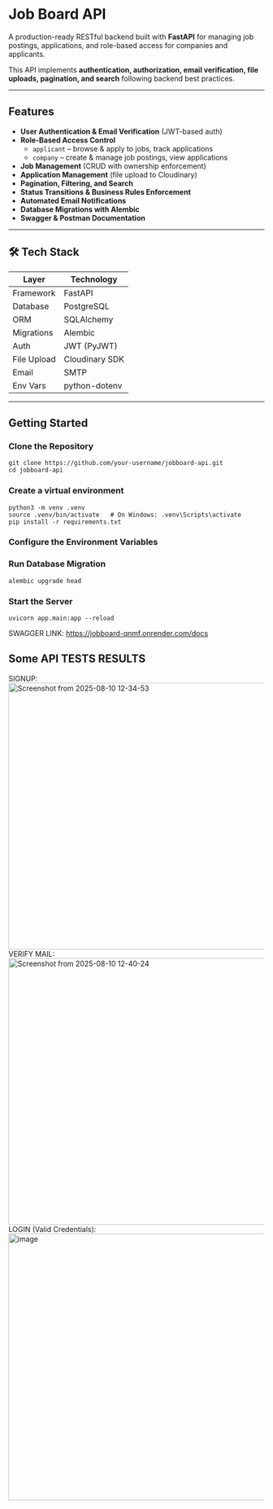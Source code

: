 # Job Board API

A production-ready RESTful backend built with **FastAPI** for managing job postings, applications, and role-based access for companies and applicants.

This API implements **authentication, authorization, email verification, file uploads, pagination, and search** following backend best practices.

---

## Features

- **User Authentication & Email Verification** (JWT-based auth)
- **Role-Based Access Control**
  - `applicant` – browse & apply to jobs, track applications
  - `company` – create & manage job postings, view applications
- **Job Management** (CRUD with ownership enforcement)
- **Application Management** (file upload to Cloudinary)
- **Pagination, Filtering, and Search**
- **Status Transitions & Business Rules Enforcement**
- **Automated Email Notifications**
- **Database Migrations with Alembic**
- **Swagger & Postman Documentation**

---

## 🛠 Tech Stack

| Layer        | Technology       |
|--------------|------------------|
| Framework    | FastAPI          |
| Database     | PostgreSQL       |
| ORM          | SQLAlchemy       |
| Migrations   | Alembic          |
| Auth         | JWT (PyJWT)      |
| File Upload  | Cloudinary SDK   |
| Email        | SMTP
| Env Vars     | python-dotenv    |

---

## Getting Started

### Clone the Repository
```
git clone https://github.com/your-username/jobboard-api.git
cd jobboard-api
```

### Create a virtual environment
```
python3 -m venv .venv
source .venv/bin/activate   # On Windows: .venv\Scripts\activate
pip install -r requirements.txt
```

### Configure the Environment Variables

### Run Database Migration

```alembic upgrade head```

### Start the Server

```uvicorn app.main:app --reload```



SWAGGER LINK: https://jobboard-qnmf.onrender.com/docs

## Some API TESTS RESULTS

SIGNUP: <img width="975" height="524" alt="Screenshot from 2025-08-10 12-34-53" src="https://github.com/user-attachments/assets/d8b9b7a9-fd4b-47ee-b1f6-179a17fe69ed" />
VERIFY MAIL: <img width="975" height="524" alt="Screenshot from 2025-08-10 12-40-24" src="https://github.com/user-attachments/assets/46ae924a-0bf2-410e-9a49-056b86af86fb" />
LOGIN (Valid Credentials): <img width="975" height="524" alt="image" src="https://github.com/user-attachments/assets/f38850e5-42e2-4a49-b3b2-0d637dfec0a9" />

 
